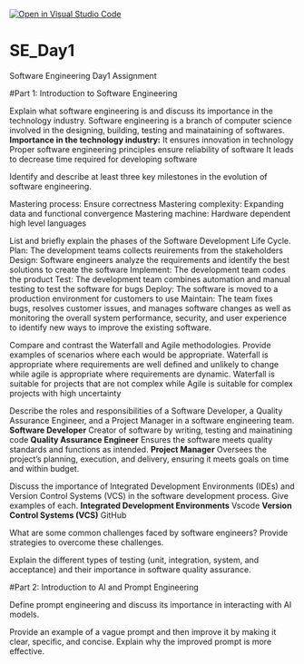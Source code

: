 [![Open in Visual Studio Code](https://classroom.github.com/assets/open-in-vscode-2e0aaae1b6195c2367325f4f02e2d04e9abb55f0b24a779b69b11b9e10269abc.svg)](https://classroom.github.com/online_ide?assignment_repo_id=18437989&assignment_repo_type=AssignmentRepo)
# SE_Day1
Software Engineering Day1 Assignment

#Part 1: Introduction to Software Engineering

Explain what software engineering is and discuss its importance in the technology industry.
  Software engineering is a branch of computer science involved in the designing, building, testing and mainataining of softwares.
  **Importance in the technology industry:**
    It ensures innovation in technology
    Proper software engineering principles ensure reliability of software
    It leads to decrease time required for developing software
    

Identify and describe at least three key milestones in the evolution of software engineering.

  Mastering process: Ensure correctness
  Mastering complexity: Expanding data and functional convergence
  Mastering machine: Hardware dependent high level languages 
  
List and briefly explain the phases of the Software Development Life Cycle.
  Plan: The development teams collects reuirements from the stakeholders
  Design: Software engineers analyze the requirements and identify the best solutions to create the software
  Implement: The development team codes the product
  Test: The development team combines automation and manual testing to test the software for bugs
  Deploy: The software is moved to a production environment for customers to use
  Maintain: The team fixes bugs, resolves customer issues, and manages software changes as well as monitoring the overall system performance, security, and user experience to     identify new ways to improve the existing software.


Compare and contrast the Waterfall and Agile methodologies. Provide examples of scenarios where each would be appropriate.
  Waterfall is appropriate where requirements are well defined and unlikely to change while agile is appropriate where requirements are dynamic.
  Waterfall is suitable for projects that are not complex while Agile is suitable for complex projects with high uncertainty


Describe the roles and responsibilities of a Software Developer, a Quality Assurance Engineer, and a Project Manager in a software engineering team.
   **Software Developer**
     Creator of software by writing, testing and mainatining code
   **Quality Assurance Engineer**
     Ensures the software meets quality standards and functions as intended.
   **Project Manager**
     Oversees the project’s planning, execution, and delivery, ensuring it meets goals on time and within budget.

Discuss the importance of Integrated Development Environments (IDEs) and Version Control Systems (VCS) in the software development process. Give examples of each.
**Integrated Development Environments** 
  Vscode
**Version Control Systems (VCS)**
  GitHub

What are some common challenges faced by software engineers? Provide strategies to overcome these challenges.


Explain the different types of testing (unit, integration, system, and acceptance) and their importance in software quality assurance.


#Part 2: Introduction to AI and Prompt Engineering


Define prompt engineering and discuss its importance in interacting with AI models.


Provide an example of a vague prompt and then improve it by making it clear, specific, and concise. Explain why the improved prompt is more effective.
